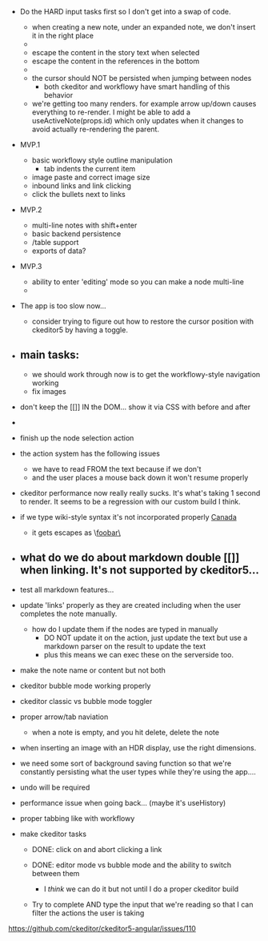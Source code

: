

- Do the HARD input tasks first so I don't get into a swap of code.
    - when creating a new note, under an expanded note, we don't insert it in the right place
    - 
    - escape the content in the story text when selected
    - escape the content in the references in the bottom
    - 
    - the cursor should NOT be persisted when jumping between nodes
        - both ckeditor and workflowy have smart handling of this behavior
    - we're getting too many renders.  for example arrow up/down causes
      everything to re-render.  I might be able to add a useActiveNote(props.id)
      which only updates when it changes to avoid actually re-rendering the
      parent.


- MVP.1
    - basic workflowy style outline manipulation
        - tab indents the current item
    - image paste and correct image size
    - inbound links and link clicking
    - click the bullets next to links
- MVP.2
    - multi-line notes with shift+enter
    - basic backend persistence
    - /table support
    - exports of data? 
- MVP.3 
    - ability to enter 'editing' mode so you can make a node multi-line
    - 

- The app is too slow now... 
    - consider trying to figure out how to restore the cursor position with ckeditor5 by having a toggle.


- main tasks:
    - 
    - we should work through now is to get the workflowy-style navigation working
    - fix images



- don't keep the [[]] IN the DOM... show it via CSS with before and after 

-   

- finish up the node selection action

- the action system has the following issues
    - we have to read FROM the text because if we don't 
    - and the user places a mouse back down it won't resume properly

- ckeditor performance now really really sucks. It's what's taking 1 second to
  render. It seems to be a regression with our custom build I think.

- if we type wiki-style syntax it's not incorporated properly
    [Canada](https://www.example.com)

    - it gets escapes as \\[foobar\\](https:///www.example.com)

- what do we do about markdown double [[]] when linking. It's not supported by ckeditor5...
    - 

- test all markdown features...  


- update 'links' properly as they are created including when the user completes the note manually.
    - how do I update them if the nodes are typed in manually 
        - DO NOT update it on the action, just update the text but use a markdown parser on the result
          to update the text
        - plus this means we can exec these on the serverside too. 

- make the note name or content but not both
- ckeditor bubble mode working properly
- ckeditor classic vs bubble mode toggler
- proper arrow/tab naviation
    - when a note is empty, and you hit delete, delete the note
- when inserting an image with an HDR display, use the right dimensions.


- we need some sort of background saving function so that we're constantly persisting what the user types
  while they're using the app.... 

- undo will be required

- performance issue when going back... (maybe it's useHistory)

- proper tabbing like with workflowy

- make ckeditor tasks 

    - DONE: click on and abort clicking a link

    - DONE: editor mode vs bubble mode and the ability to switch between them
        - I *think* we can do it but not until I do a proper ckeditor build

    - Try to complete AND type the input that we're reading so that I can filter the actions the user 
      is taking
      





  

https://github.com/ckeditor/ckeditor5-angular/issues/110